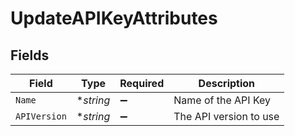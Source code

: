 # UpdateAPIKeyAttributes


## Fields

| Field                  | Type                   | Required               | Description            |
| ---------------------- | ---------------------- | ---------------------- | ---------------------- |
| `Name`                 | **string*              | :heavy_minus_sign:     | Name of the API Key    |
| `APIVersion`           | **string*              | :heavy_minus_sign:     | The API version to use |